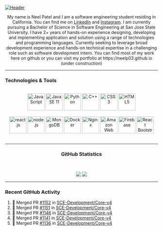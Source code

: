 [![Header](https://raw.githubusercontent.com/neelp03/neelp03/main/read_me_assets/banner.jfif "Header")](https://github.com/neelp03/neelp03/blob/main/banner.jfif)

<!-- HTML CODE -->
<html>
	<body>
		<p align="center">
			My name is Neel Patel and I am a software engineering student residing in California. You can find me on <a href="https://www.linkedin.com/in/neel-patel-01/">LinkedIn</a> and <a href="https://www.instagram.com/neel__patel03/">Instagram</a>. I am currently pursuing a Bachelor of Science in Software Engineering at San Jose State University. I have 2+ years of hands-on experience designing, developing and implementing application and solution using a range of technologies and programming languages. Currently seeking to leverage broad development experience and hands-on technical expertise in a challenging role such as software development intern. You can find most of my work here on github or you can visit my portfolio at https://neelp03.github.io (under construction)
		</p>
		  <hr />
		<h3>Technologies & Tools</h3>
		 <br/>
		 <div align="center">
		 	<img width="56px" src="https://raw.githubusercontent.com/neelp03/neelp03/main/read_me_assets/icons8-javascript-48.png" alt="JavaScript"/>
			<img width="56px" src="https://raw.githubusercontent.com/neelp03/neelp03/main/read_me_assets/icons8-java-48.png" alt="Java SE 11"/>
			<img width="56px" src="https://raw.githubusercontent.com/neelp03/neelp03/main/read_me_assets/icons8-python-48.png" alt="Python"/>
			<img width="56px" src="https://raw.githubusercontent.com/neelp03/neelp03/main/read_me_assets/icons8-c%2B%2B-48.png" alt="C++"/>
			<img width="56px" src="https://raw.githubusercontent.com/neelp03/neelp03/main/read_me_assets/icons8-css3-48.png" alt="CSS3"/>
			<img width="56px" src="https://raw.githubusercontent.com/neelp03/neelp03/main/read_me_assets/icons8-html-5-48.png" alt="HTML5"/>
		 </div>
		 <br/>
		 <div align="center">
			<img width="56px" src="https://raw.githubusercontent.com/neelp03/neelp03/main/read_me_assets/icons8-react-native-48.png" alt="react.js"/> 
			<img width="56px" src="https://raw.githubusercontent.com/neelp03/neelp03/main/read_me_assets/icons8-node-js-48.png" alt="node.js"/> 
			<img width="56px" src="https://raw.githubusercontent.com/neelp03/neelp03/main/read_me_assets/icons8-mongodb-48.png" alt="MongoDB"/> 
			<img width="56px" src="https://raw.githubusercontent.com/neelp03/neelp03/main/read_me_assets/icons8-docker-48.png" alt="Docker"/> 
			<img width="56px" src="https://raw.githubusercontent.com/neelp03/neelp03/main/read_me_assets/icons8-nginx-48.png" alt="Nginx"/> 
			<img width="56px" src="https://raw.githubusercontent.com/neelp03/neelp03/main/read_me_assets/icons8-amazon-web-services-48.png" alt="Amazon Web Services"/> 
			<img width="56px" src="https://raw.githubusercontent.com/neelp03/neelp03/main/read_me_assets/icons8-firebase-48.png" alt="Firebase"/>
			<img width="56px" src="https://raw.githubusercontent.com/neelp03/neelp03/main/read_me_assets/react-bootstrap.png" alt="React Bootstrap"/>
		</div>
			<br/>
		   <hr/>
		<h3 align="center"> GitHub Statistics </h3><br/>
		<p align="center">
			<a>
				<img src="https://github-readme-stats.vercel.app/api?username=neelp03&show_icons=true&hide_border=true&border_radius=15px&title_color=FFFFFF&text_color=FFFFFF&icon_color=FFFFFF&bg_color=0,003973,E5E5BE"/>
			</a>
			<!-- <a>
				<img src="https://github-readme-stats.vercel.app/api/wakatime?username=neelp03&custom_title=My%20Weekly%20Stats&hide_border=true&border_radius=15px&title_color=FFFFFF&text_color=FFFFFF&bg_color=0,003973,E5E5BE&icon_color=FFFFFF"/>
			</a> -->
			<a>
				<img src="http://github-readme-streak-stats.herokuapp.com/?user=neelp03&hide_border=true&background=003973&currStreakNum=E5E5BE&stroke=FFFFFF&ring=7B969B&sideNums=E5E5BE&sideLabels=7B969B&fire=FFFFFF&currStreakLabel=FFFFFF&dates=DDDDDD"/>
			</a>
		</p>
		<hr/>
	</body>
</html>
<!-- HTML CODE END -->
<!-- GITHUB ACTIVITY SECTION EDITED BY GH ACTIONS -->

### Recent GitHub Activity

<!--START_SECTION:activity-->
1. 🎉 Merged PR [#1152](https://github.com/SCE-Development/Core-v4/pull/1152) in [SCE-Development/Core-v4](https://github.com/SCE-Development/Core-v4)
2. 🎉 Merged PR [#1151](https://github.com/SCE-Development/Core-v4/pull/1151) in [SCE-Development/Core-v4](https://github.com/SCE-Development/Core-v4)
3. 🎉 Merged PR [#1146](https://github.com/SCE-Development/Core-v4/pull/1146) in [SCE-Development/Core-v4](https://github.com/SCE-Development/Core-v4)
4. 🎉 Merged PR [#1141](https://github.com/SCE-Development/Core-v4/pull/1141) in [SCE-Development/Core-v4](https://github.com/SCE-Development/Core-v4)
5. 🎉 Merged PR [#1136](https://github.com/SCE-Development/Core-v4/pull/1136) in [SCE-Development/Core-v4](https://github.com/SCE-Development/Core-v4)
<!--END_SECTION:activity-->

